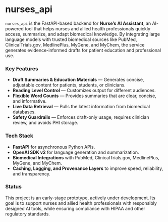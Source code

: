 # nurses\_api

`nurses_api` is the FastAPI-based backend for **Nurse’s AI Assistant**, an AI-powered tool that helps nurses and allied health professionals quickly access, summarize, and adapt biomedical knowledge. By integrating large language models with trusted biomedical sources like PubMed, ClinicalTrials.gov, MedlinePlus, MyGene, and MyChem, the service generates evidence-informed drafts for patient education and professional use.

### Key Features

* **Draft Summaries & Education Materials** — Generates concise, adjustable content for patients, students, or clinicians.
* **Reading Level Control** — Customizes output for different audiences.
* **Flexible Word Counts** — Provides summaries that are clear, concise, and informative.
* **Live Data Retrieval** — Pulls the latest information from biomedical databases.
* **Safety Guardrails** — Enforces draft-only usage, requires clinician review, and avoids PHI storage.

### Tech Stack

* **FastAPI** for asynchronous Python APIs.
* **OpenAI SDK v2** for language generation and summarization.
* **Biomedical Integrations** with PubMed, ClinicalTrials.gov, MedlinePlus, MyGene, and MyChem.
* **Caching, Logging, and Provenance Layers** to improve speed, reliability, and transparency.

### Status

This project is an early-stage prototype, actively under development. Its goal is to support nurses and allied health professionals with responsibly designed AI tools, while ensuring compliance with HIPAA and other regulatory standards.

